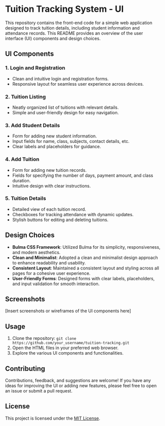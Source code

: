 # Tuition Tracking System - UI

This repository contains the front-end code for a simple web application designed to track tuition details, including student information and attendance records. This README provides an overview of the user interface (UI) components and design choices.

## UI Components

### 1. Login and Registration

- Clean and intuitive login and registration forms.
- Responsive layout for seamless user experience across devices.

### 2. Tuition Listing

- Neatly organized list of tuitions with relevant details.
- Simple and user-friendly design for easy navigation.

### 3. Add Student Details

- Form for adding new student information.
- Input fields for name, class, subjects, contact details, etc.
- Clear labels and placeholders for guidance.

### 4. Add Tuition

- Form for adding new tuition records.
- Fields for specifying the number of days, payment amount, and class duration.
- Intuitive design with clear instructions.

### 5. Tuition Details

- Detailed view of each tuition record.
- Checkboxes for tracking attendance with dynamic updates.
- Stylish buttons for editing and deleting tuitions.

## Design Choices

- **Bulma CSS Framework**: Utilized Bulma for its simplicity, responsiveness, and modern aesthetics.
- **Clean and Minimalist**: Adopted a clean and minimalist design approach to enhance readability and usability.
- **Consistent Layout**: Maintained a consistent layout and styling across all pages for a cohesive user experience.
- **User-Friendly Forms**: Designed forms with clear labels, placeholders, and input validation for smooth interaction.

## Screenshots

[Insert screenshots or wireframes of the UI components here]

## Usage

1. Clone the repository: `git clone https://github.com/your_username/tuition-tracking.git`
2. Open the HTML files in your preferred web browser.
3. Explore the various UI components and functionalities.

## Contributing

Contributions, feedback, and suggestions are welcome! If you have any ideas for improving the UI or adding new features, please feel free to open an issue or submit a pull request.

## License

This project is licensed under the [MIT License](https://opensource.org/licenses/MIT).
